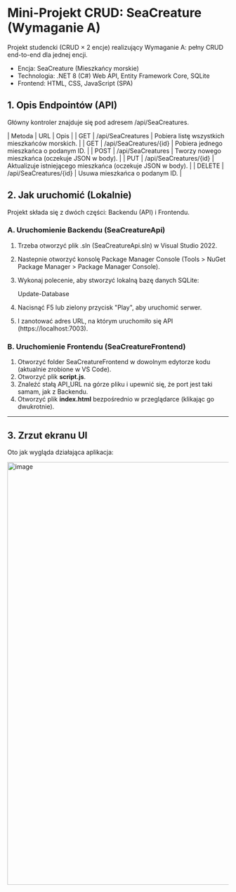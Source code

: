 # Mini-Projekt CRUD: SeaCreature (Wymaganie A)

Projekt studencki (CRUD × 2 encje) realizujący Wymaganie A: pełny CRUD end-to-end dla jednej encji.

* Encja: SeaCreature (Mieszkańcy morskie)
* Technologia: .NET 8 (C#) Web API, Entity Framework Core, SQLite
* Frontend: HTML, CSS, JavaScript (SPA)



## 1. Opis Endpointów (API)

Główny kontroler znajduje się pod adresem /api/SeaCreatures.

| Metoda | URL | Opis |
| GET | /api/SeaCreatures | Pobiera listę wszystkich mieszkańców morskich. |
| GET | /api/SeaCreatures/{id} | Pobiera jednego mieszkańca o podanym ID. |
| POST | /api/SeaCreatures | Tworzy nowego mieszkańca (oczekuje JSON w body). |
| PUT | /api/SeaCreatures/{id} | Aktualizuje istniejącego mieszkańca (oczekuje JSON w body). |
| DELETE | /api/SeaCreatures/{id} | Usuwa mieszkańca o podanym ID. |



## 2. Jak uruchomić (Lokalnie)

Projekt składa się z dwóch części: Backendu (API) i Frontendu.

### A. Uruchomienie Backendu (SeaCreatureApi)

1.  Trzeba otworzyć plik .sln (SeaCreatureApi.sln) w Visual Studio 2022.
2.  Nastepnie otworzyć konsolę Package Manager Console (Tools > NuGet Package Manager > Package Manager Console).
3.  Wykonaj polecenie, aby stworzyć lokalną bazę danych SQLite:
   
    Update-Database
    
4.  Nacisnąć F5 lub zielony przycisk "Play", aby uruchomić serwer.
5.  I zanotować adres URL, na którym uruchomiło się API (https://localhost:7003).

### B. Uruchomienie Frontendu (SeaCreatureFrontend)

1.  Otworzyć folder SeaCreatureFrontend w dowolnym edytorze kodu (aktualnie zrobione w VS Code).
2.  Otworzyć plik **script.js**.
3.  Znaleźć stałą API_URL na górze pliku i upewnić się, że port jest taki samam, jak z Backendu.
4.  Otworzyć plik **index.html** bezpośrednio w przeglądarce (klikając go dwukrotnie).

---

## 3. Zrzut ekranu UI

Oto jak wygląda działająca aplikacja:

<img width="1906" height="964" alt="image" src="https://github.com/user-attachments/assets/2c8927e7-c52d-4e5a-bf06-a2d9ddc0c811" />
